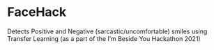 # FaceHack
Detects Positive and Negative (sarcastic/uncomfortable) smiles using Transfer Learning (as a part of the I’m Beside You Hackathon 2021)

